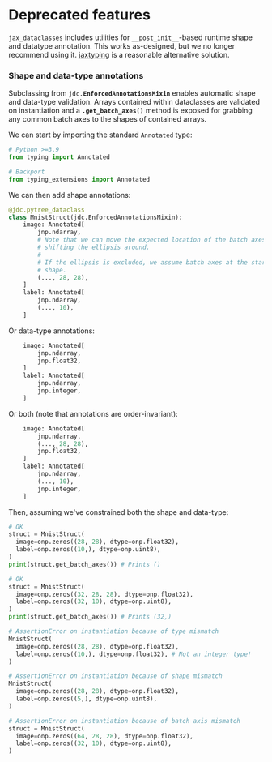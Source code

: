 # Deprecated features

`jax_dataclasses` includes utilities for `__post_init__`-based runtime shape
and datatype annotation. This works as-designed, but we no longer recommend
using it. [jaxtyping](https://github.com/google/jaxtyping) is a reasonable
alternative solution.

### Shape and data-type annotations

Subclassing from <code>jdc.<strong>EnforcedAnnotationsMixin</strong></code>
enables automatic shape and data-type validation. Arrays contained within
dataclasses are validated on instantiation and a **`.get_batch_axes()`** method
is exposed for grabbing any common batch axes to the shapes of contained arrays.

We can start by importing the standard `Annotated` type:

```python
# Python >=3.9
from typing import Annotated

# Backport
from typing_extensions import Annotated
```

We can then add shape annotations:

```python
@jdc.pytree_dataclass
class MnistStruct(jdc.EnforcedAnnotationsMixin):
    image: Annotated[
        jnp.ndarray,
        # Note that we can move the expected location of the batch axes by
        # shifting the ellipsis around.
        #
        # If the ellipsis is excluded, we assume batch axes at the start of the
        # shape.
        (..., 28, 28),
    ]
    label: Annotated[
        jnp.ndarray,
        (..., 10),
    ]
```

Or data-type annotations:

```python
    image: Annotated[
        jnp.ndarray,
        jnp.float32,
    ]
    label: Annotated[
        jnp.ndarray,
        jnp.integer,
    ]
```

Or both (note that annotations are order-invariant):

```python
    image: Annotated[
        jnp.ndarray,
        (..., 28, 28),
        jnp.float32,
    ]
    label: Annotated[
        jnp.ndarray,
        (..., 10),
        jnp.integer,
    ]
```

Then, assuming we've constrained both the shape and data-type:

```python
# OK
struct = MnistStruct(
  image=onp.zeros((28, 28), dtype=onp.float32),
  label=onp.zeros((10,), dtype=onp.uint8),
)
print(struct.get_batch_axes()) # Prints ()

# OK
struct = MnistStruct(
  image=onp.zeros((32, 28, 28), dtype=onp.float32),
  label=onp.zeros((32, 10), dtype=onp.uint8),
)
print(struct.get_batch_axes()) # Prints (32,)

# AssertionError on instantiation because of type mismatch
MnistStruct(
  image=onp.zeros((28, 28), dtype=onp.float32),
  label=onp.zeros((10,), dtype=onp.float32), # Not an integer type!
)

# AssertionError on instantiation because of shape mismatch
MnistStruct(
  image=onp.zeros((28, 28), dtype=onp.float32),
  label=onp.zeros((5,), dtype=onp.uint8),
)

# AssertionError on instantiation because of batch axis mismatch
struct = MnistStruct(
  image=onp.zeros((64, 28, 28), dtype=onp.float32),
  label=onp.zeros((32, 10), dtype=onp.uint8),
)
```
